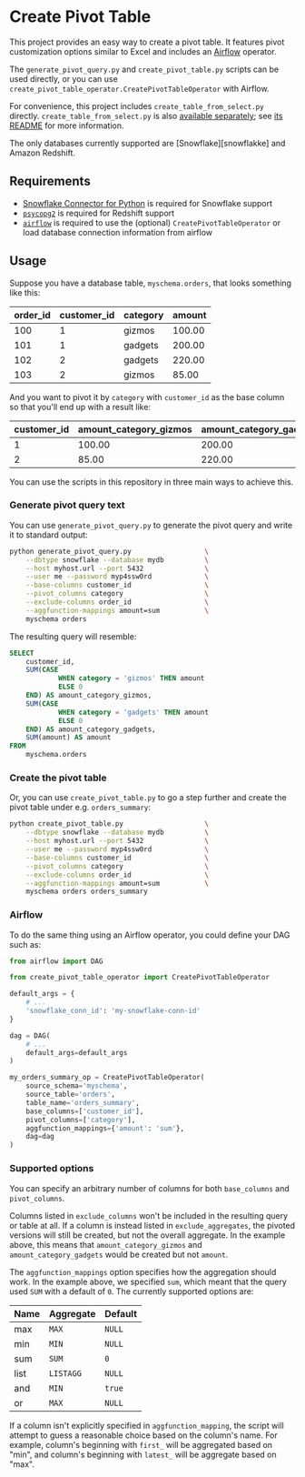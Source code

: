 <!-- -*- mode: gfm -*- -->

# Create Pivot Table

This project provides an easy way to create a pivot table. It features pivot
customization options similar to Excel and includes an [Airflow][] operator.

[Airflow]: https://airflow.apache.org/

The `generate_pivot_query.py` and `create_pivot_table.py` scripts can be used
directly, or you can use `create_pivot_table_operator.CreatePivotTableOperator`
with Airflow.

For convenience, this project includes `create_table_from_select.py` directly.
`create_table_from_select.py` is also [available separately][ctfs]; see [its
README][ctfs-readme] for more information.

[ctfs]: https://github.com/Ro-Data/Ro-Create-Table-From-Select
[ctfs-readme]: https://github.com/Ro-Data/Ro-Create-Table-From-Select/blob/master/README.md

The only databases currently supported are [Snowflake][snowflakke] and Amazon
Redshift.

[snowflake]: https://www.snowflake.com

## Requirements

- [Snowflake Connector for Python][snowflake-connector] is required for
  Snowflake support
- [`psycopg2`][psycopg2] is required for Redshift support
- [`airflow`][airflow] is required to use the (optional)
  `CreatePivotTableOperator` or load database connection information from
  airflow

[snowflake-connector]: https://docs.snowflake.net/manuals/user-guide/python-connector.html
[psycopg2]: http://initd.org/psycopg/
[airflow]: https://airflow.apache.org/

## Usage

Suppose you have a database table, `myschema.orders`, that looks something like
this:

| order_id | customer_id | category | amount   |
| -------- | ----------- | ---------| -------- |
| 100      | 1           | gizmos   | 100.00   |
| 101      | 1           | gadgets  | 200.00   |
| 102      | 2           | gadgets  | 220.00   |
| 103      | 2           | gizmos   | 85.00    |

And you want to pivot it by `category` with `customer_id` as the base
column so that you'll end up with a result like:

| customer_id | amount_category_gizmos | amount_category_gadgets | amount |
| ----------- | ---------------------- | ----------------------- | ------ |
| 1           | 100.00                 | 200.00                  | 300.00 |
| 2           | 85.00                  | 220.00                  | 305.00 |

You can use the scripts in this repository in three main ways to achieve this.

### Generate pivot query text

You can use `generate_pivot_query.py` to generate the pivot query and write it
to standard output:

```sh
python generate_pivot_query.py                  \
    --dbtype snowflake --database mydb          \
    --host myhost.url --port 5432               \
    --user me --password myp4ssw0rd             \
    --base-columns customer_id                  \
    --pivot_columns category                    \
    --exclude-columns order_id                  \
    --aggfunction-mappings amount=sum           \
    myschema orders
```

The resulting query will resemble:

``` sql
SELECT
    customer_id,
    SUM(CASE
            WHEN category = 'gizmos' THEN amount
            ELSE 0
    END) AS amount_category_gizmos,
    SUM(CASE
            WHEN category = 'gadgets' THEN amount
            ELSE 0
    END) AS amount_category_gadgets,
    SUM(amount) AS amount
FROM
    myschema.orders
```

### Create the pivot table

Or, you can use `create_pivot_table.py` to go a step further and create the
pivot table under e.g. `orders_summary`:

```sh
python create_pivot_table.py                    \
    --dbtype snowflake --database mydb          \
    --host myhost.url --port 5432               \
    --user me --password myp4ssw0rd             \
    --base-columns customer_id                  \
    --pivot_columns category                    \
    --exclude-columns order_id                  \
    --aggfunction-mappings amount=sum           \
    myschema orders orders_summary
```

### Airflow

To do the same thing using an Airflow operator, you could define your DAG such
as:

```python
from airflow import DAG

from create_pivot_table_operator import CreatePivotTableOperator

default_args = {
    # ...
    'snowflake_conn_id': 'my-snowflake-conn-id'
}

dag = DAG(
    # ...
    default_args=default_args
)

my_orders_summary_op = CreatePivotTableOperator(
    source_schema='myschema',
    source_table='orders',
    table_name='orders_summary',
    base_columns=['customer_id'],
    pivot_columns=['category'],
    aggfunction_mappings={'amount': 'sum'},
    dag=dag
)
```

### Supported options

You can specify an arbitrary number of columns for both `base_columns` and
`pivot_columns`.

Columns listed in `exclude_columns` won't be included in the resulting query or
table at all. If a column is instead listed in `exclude_aggregates`, the pivoted
versions will still be created, but not the overall aggregate. In the example
above, this means that `amount_category_gizmos` and `amount_category_gadgets`
would be created but not `amount`.

The `aggfunction_mappings` option specifies how the aggregation should work. In
the example above, we specified `sum`, which meant that the query used `SUM`
with a default of `0`. The currently supported options are:

| Name    | Aggregate  | Default |
| ------- | ---------- | ------- |
| max     | `MAX`      | `NULL`  |
| min     | `MIN`      | `NULL`  |
| sum     | `SUM`      | `0`     |
| list    | `LISTAGG`  | `NULL`  |
| and     | `MIN`      | `true`  |
| or      | `MAX`      | `NULL`  |

If a column isn't explicitly specified in `aggfunction_mapping`, the script will
attempt to guess a reasonable choice based on the column's name. For example,
column's beginning with `first_` will be aggregated based on "min", and column's
beginning with `latest_` will be aggregate based on "max".
